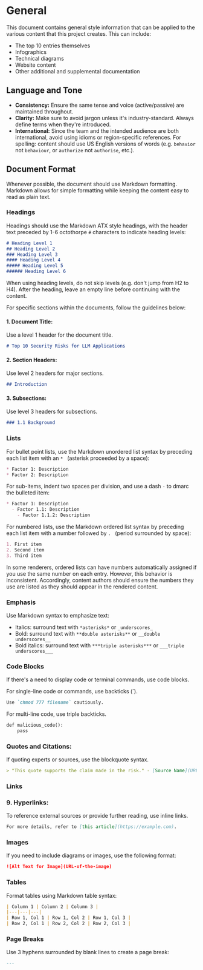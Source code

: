 # General

This document contains general style information that can be applied to the
various content that this project creates. This can include:

* The top 10 entries themselves
* Infographics
* Technical diagrams
* Website content
* Other additional and supplemental documentation


## Language and Tone

* **Consistency:** Ensure the same tense and voice (active/passive) are maintained throughout.
* **Clarity:** Make sure to avoid jargon unless it's industry-standard. Always define terms when they're introduced.
* **International:** Since the team and the intended audience are both international, avoid using idioms or region-specific references. For spelling: content should use US English versions of words (e.g. `behavior` not `behaviour`, or `authorize` not `authorise`, etc.).


## Document Format

Whenever possible, the document should use Markdown formatting. Markdown allows
for simple formatting while keeping the content easy to read as plain text.

### Headings

Headings should use the Markdown ATX style headings, with the header text preceded
by 1-6 octothorpe `#` characters to indicate heading levels:

```markdown
# Heading Level 1
## Heading Level 2
### Heading Level 3
#### Heading Level 4
##### Heading Level 5
###### Heading Level 6
```

When using heading levels, do not skip levels (e.g. don't jump from H2 to H4).
After the heading, leave an empty line before continuing with the content.

For specific sections within the documents, follow the guidelines below:

#### 1. Document Title:
Use a level 1 header for the document title.

```markdown
# Top 10 Security Risks for LLM Applications
```

#### 2. Section Headers:
Use level 2 headers for major sections.

```markdown
## Introduction
```

#### 3. Subsections:
Use level 3 headers for subsections.

```markdown
### 1.1 Background
```

### Lists

For bullet point lists, use the Markdown unordered list syntax by preceding each
list item with an `* ` (asterisk proceeded by a space):

```markdown
* Factor 1: Description
* Factor 2: Description
```

For sub-items, indent two spaces per division, and use a dash `-` to dmarc the
bulleted item:

```markdown
* Factor 1: Description
  - Factor 1.1: Description
    - Factor 1.1.2: Description
```

For numbered lists, use the Markdown ordered list syntax by preceding each list
item with a number followed by `. ` (period surrounded by space):

```markdown
1. First item
2. Second item
3. Third item
```

In some renderers, ordered lists can have numbers automatically assigned if you
use the same number on each entry. However, this behavior is inconsistent.
Accordingly, content authors should ensure the numbers they use are listed as they
should appear in the rendered content.

### Emphasis

Use Markdown syntax to emphasize text:

- Italics: surround text with `*asterisks*` or `_underscores_`
- Bold: surround text with `**double asterisks**` or `__double underscores__`
- Bold italics: surround text with `***triple asterisks***` or `___triple underscores___`

### Code Blocks

If there's a need to display code or terminal commands, use code blocks.

For single-line code or commands, use backticks (`).

```markdown
Use `chmod 777 filename` cautiously.
```

For multi-line code, use triple backticks.

```markdown
def malicious_code():
    pass
```

### Quotes and Citations:
If quoting experts or sources, use the blockquote syntax.

```markdown
> "This quote supports the claim made in the risk." - [Source Name](URL)
```

### Links

### 9. Hyperlinks:

To reference external sources or provide further reading, use inline links.

```markdown
For more details, refer to [this article](https://example.com).
```

### Images

If you need to include diagrams or images, use the following format:

```markdown
![Alt Text for Image](URL-of-the-image)
```


### Tables

Format tables using Markdown table syntax:

```markdown
| Column 1 | Column 2 | Column 3 |
|---|---|---|
| Row 1, Col 1 | Row 1, Col 2 | Row 1, Col 3 |
| Row 2, Col 1 | Row 2, Col 2 | Row 2, Col 3 |
```

### Page Breaks

Use 3 hyphens surrounded by blank lines to create a page break:

```markdown
---
```